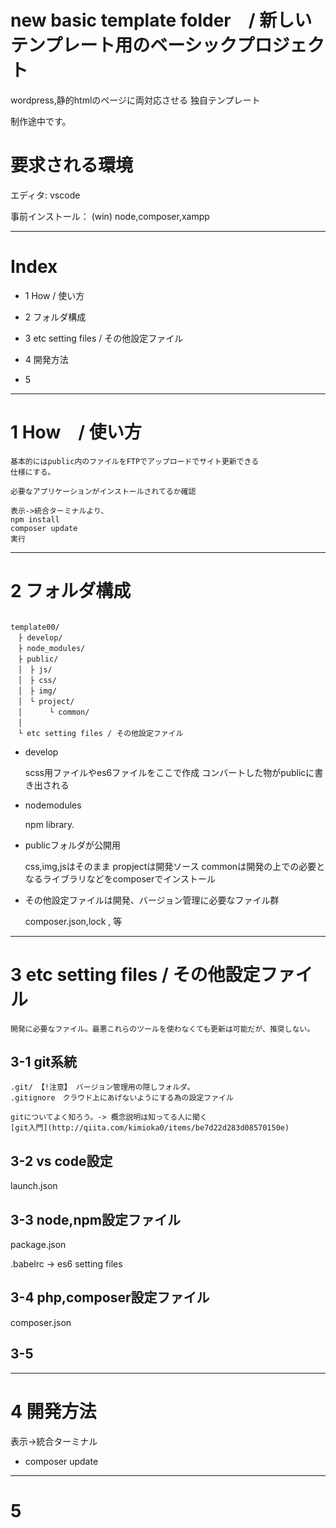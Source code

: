 # new basic template folder　/ 新しいテンプレート用のベーシックプロジェクト

wordpress,静的htmlのページに両対応させる
独自テンプレート

制作途中です。


# 要求される環境

エディタ: vscode

事前インストール： (win) node,composer,xampp

------------------------

# Index
- 1 How / 使い方
- 2 フォルダ構成
- 3 etc setting files / その他設定ファイル

- 4 開発方法
- 5 


------------------------

# 1 How　/ 使い方

    基本的にはpublic内のファイルをFTPでアップロードでサイト更新できる
    仕様にする。

    必要なアプリケーションがインストールされてるか確認

    表示->統合ターミナルより、
    npm install
    composer update
    実行

------------------------

# 2 フォルダ構成

```

template00/
　├ develop/
　├ node_modules/
　├ public/
　│　├ js/
　│　├ css/
　│　├ img/
　│　└ project/
　│      └ common/
　│
　└ etc setting files / その他設定ファイル

```

- develop

    scss用ファイルやes6ファイルをここで作成
    コンバートした物がpublicに書き出される

- nodemodules

    npm library.


- publicフォルダが公開用

    css,img,jsはそのまま
    propjectは開発ソース
        commonは開発の上での必要となるライブラリなどをcomposerでインストール


- その他設定ファイルは開発、バージョン管理に必要なファイル群

    composer.json,lock , 等


------------------------

# 3 etc setting files / その他設定ファイル

    開発に必要なファイル。最悪これらのツールを使わなくても更新は可能だが、推奨しない。

## 3-1 git系統

    .git/ 【!注意】 バージョン管理用の隠しフォルダ。
    .gitignore　クラウド上にあげないようにする為の設定ファイル

    gitについてよく知ろう。-> 概念説明は知ってる人に聞く 
    [git入門](http://qiita.com/kimioka0/items/be7d22d283d08570150e)

## 3-2 vs code設定
launch.json

## 3-3 node,npm設定ファイル

package.json

.babelrc -> es6 setting files

## 3-4 php,composer設定ファイル
composer.json


## 3-5 


------------------------

# 4 開発方法

表示->統合ターミナル
- composer update


------------------------

# 5 












